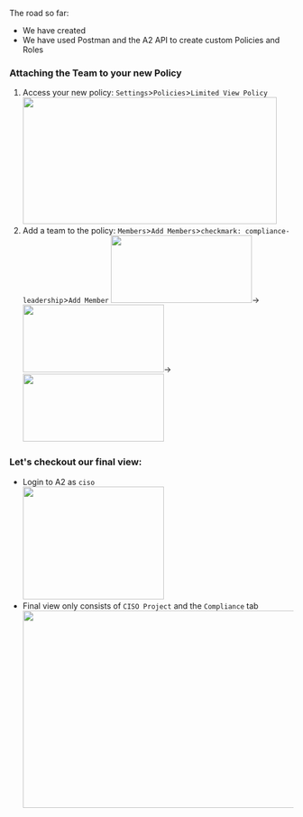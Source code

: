 The road so far:
- We have created
- We have used Postman and the A2 API to create custom Policies and Roles


### Attaching the Team to your new Policy
1. Access your new policy: `Settings`>`Policies`>`Limited View Policy`  
<kbd><img src="https://raw.githubusercontent.com/danf425/ChefAutomate_LimitViewability/master/images/a2-newpolicies.png" width="450" height="225"></kbd>   
2. Add a team to the policy: `Members`>`Add Members`>`checkmark: compliance-leadership`>`Add Member`
<kbd><img src="https://raw.githubusercontent.com/danf425/ChefAutomate_LimitViewability/master/images/a2-newpolicy-member.png" width="250" height="120"></kbd>→<kbd><img src="https://raw.githubusercontent.com/danf425/ChefAutomate_LimitViewability/master/images/a2-newpolicy-addmember.png" width="250" height="120"></kbd>→<kbd><img src="https://raw.githubusercontent.com/danf425/ChefAutomate_LimitViewability/master/images/a2-members-addcompliance.png" width="250" height="120"></kbd>  


### Let's checkout our final view:
- Login to A2 as `ciso`  
<kbd><img src="https://raw.githubusercontent.com/danf425/ChefAutomate_LimitViewability/master/images/a2-newpolicy-member.png" width="250" height="200"></kbd>
- Final view only consists of `CISO Project` and the `Compliance` tab  
<kbd><img src="https://raw.githubusercontent.com/danf425/ChefAutomate_LimitViewability/master/images/a2-cisoview.png" width="700" height="350"></kbd>